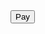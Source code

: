 <html>
<head>
</head>
<body>
  <div>
    <button class="pay-button">Pay</button>
    <div id="status"></div>
  </div>
  <script type="text/javascript">
    window.addEventListener('load', async () => {
      if (window.ethereum) {
        window.web3 = new Web3(ethereum);
        try {
          await ethereum.enable();
          initPayButton()
        } catch (err) {
          $('#status').html('User denied account access', err)
        }
      } else if (window.web3) {
        window.web3 = new Web3(web3.currentProvider)
        initPayButton()
      } else {
        $('#status').html('No Metamask (or other Web3 Provider) installed')
      }
    })

    const initPayButton = () => {
      $('.pay-button').click(() => {
        // paymentAddress is where funds will be send to
        const paymentAddress = '0x192c96bfee59158441f26101b2db1af3b07feb40'
        const amountEth = 1

        web3.eth.sendTransaction({
          to: paymentAddress,
          value: web3.toWei(amountEth, 'ether')
        }, (err, transactionId) => {
          if  (err) {
            console.log('Payment failed', err)
            $('#status').html('Payment failed')
          } else {
            console.log('Payment successful', transactionId)
            $('#status').html('Payment successful')
          }
        })
      })
    }
  </script>
</body>
</html>
